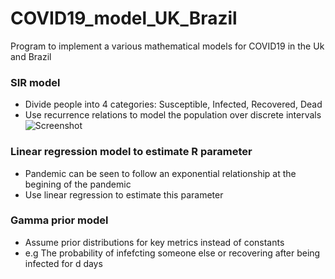 # COVID19_model_UK_Brazil

Program to implement a various mathematical models for COVID19 in the Uk and Brazil

### SIR model

- Divide people into 4 categories: Susceptible, Infected, Recovered, Dead
- Use recurrence relations to model the population over discrete intervals
  ![Screenshot](screenshots/screenshot.png)

### Linear regression model to estimate R parameter

- Pandemic can be seen to follow an exponential relationship at the begining of the pandemic
- Use linear regression to estimate this parameter

### Gamma prior model

- Assume prior distributions for key metrics instead of constants
- e.g The probability of infefcting someone else or recovering after being infected for d days
